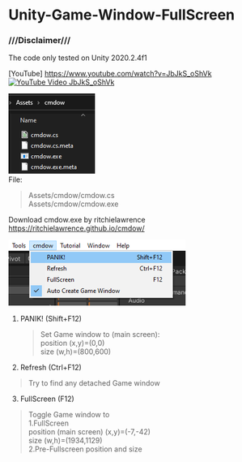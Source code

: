 # Unity-Game-Window-FullScreen  
### ///Disclaimer///  
The code only tested on Unity 2020.2.4f1  

[YouTube]  https://www.youtube.com/watch?v=JbJkS_oShVk  
[![YouTube Video JbJkS_oShVk](https://img.youtube.com/vi/JbJkS_oShVk/maxresdefault.jpg)](https://www.youtube.com/watch?v=JbJkS_oShVk)
  
![UGWFS_PIC1.png](/UGWFS_PIC1.png)  
File:  
>Assets/cmdow/cmdow.cs  
>Assets/cmdow/cmdow.exe  
>
Download cmdow.exe by ritchielawrence  
https://ritchielawrence.github.io/cmdow/
  
![UGWFS_PIC2.png](/UGWFS_PIC2.png)  
1. PANIK! (Shift+F12)  
   >Set Game window to (main screen):  
      >position (x,y)=(0,0)  
      >size (w,h)=(800,600)  
      
2. Refresh (Ctrl+F12)  
  >Try to find any detached Game window   
  
3. FullScreen (F12)  
  >Toggle Game window to  
  >  1.FullScreen  
  >    position (main screen) (x,y)=(-7,-42)  
  >    size (w,h)=(1934,1129)  
  >  2.Pre-Fullscreen position and size  

